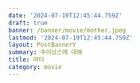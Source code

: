 ```yaml
---
date: '2024-07-19T12:45:44.759Z'
draft: true
banner: /banner/movie/mother.jpeg
lastmod: '2024-07-19T12:45:44.759Z'
layout: PostBannerY
summary: 주이상스에 대해
title: 마더
category: movie
---
```

